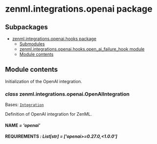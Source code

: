 # zenml.integrations.openai package

## Subpackages

* [zenml.integrations.openai.hooks package](zenml.integrations.openai.hooks.md)
  * [Submodules](zenml.integrations.openai.hooks.md#submodules)
  * [zenml.integrations.openai.hooks.open_ai_failure_hook module](zenml.integrations.openai.hooks.md#zenml-integrations-openai-hooks-open-ai-failure-hook-module)
  * [Module contents](zenml.integrations.openai.hooks.md#module-contents)

## Module contents

Initialization of the OpenAI integration.

### *class* zenml.integrations.openai.OpenAIIntegration

Bases: [`Integration`](zenml.integrations.md#zenml.integrations.integration.Integration)

Definition of OpenAI integration for ZenML.

#### NAME *= 'openai'*

#### REQUIREMENTS *: List[str]* *= ['openai>=0.27.0,<1.0.0']*
